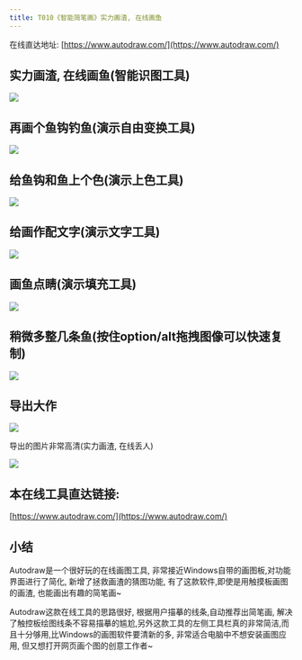```yaml
---
title: T010《智能简笔画》实力画渣, 在线画鱼
---
```

在线直达地址: [https://www.autodraw.com/](https://www.autodraw.com/)

## 实力画渣, 在线画鱼(智能识图工具)

![](https://www.v2fy.com/asset/0i/OnlineToolsBook/OnlineToolsBookMD/T010-autodraw.assets/fish.gif)

## 再画个鱼钩钓鱼(演示自由变换工具)

![](https://www.v2fy.com/asset/0i/OnlineToolsBook/OnlineToolsBookMD/T010-autodraw.assets/gou.gif)


## 给鱼钩和鱼上个色(演示上色工具)


![](https://www.v2fy.com/asset/0i/OnlineToolsBook/OnlineToolsBookMD/T010-autodraw.assets/change-color.gif)



## 给画作配文字(演示文字工具)

![](https://www.v2fy.com/asset/0i/OnlineToolsBook/OnlineToolsBookMD/T010-autodraw.assets/jgdy.gif)


## 画鱼点睛(演示填充工具)


![](https://www.v2fy.com/asset/0i/OnlineToolsBook/OnlineToolsBookMD/T010-autodraw.assets/eye.gif)


## 稍微多整几条鱼(按住option/alt拖拽图像可以快速复制)

![](https://www.v2fy.com/asset/0i/OnlineToolsBook/OnlineToolsBookMD/T010-autodraw.assets/option.gif)



## 导出大作


![](https://www.v2fy.com/asset/autodraw/export.gif)


导出的图片非常高清(实力画渣, 在线丢人)

![](https://www.v2fy.com/asset/0i/OnlineToolsBook/OnlineToolsBookMD/T010-autodraw.assets/autodraw-fish.png)




## 本在线工具直达链接:


[https://www.autodraw.com/](https://www.autodraw.com/)



## 小结


Autodraw是一个很好玩的在线画图工具, 非常接近Windows自带的画图板,对功能界面进行了简化, 新增了拯救画渣的猜图功能, 有了这款软件,即使是用触摸板画图的画渣, 也能画出有趣的简笔画~

Autodraw这款在线工具的思路很好, 根据用户描摹的线条,自动推荐出简笔画, 解决了触控板绘图线条不容易描摹的尴尬,另外这款工具的左侧工具栏真的非常简洁,而且十分够用,比Windows的画图软件要清新的多, 非常适合电脑中不想安装画图应用, 但又想打开网页画个图的创意工作者~